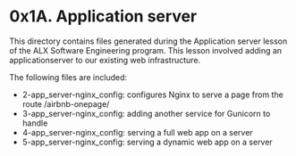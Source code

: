 # 0x1A. Application server

This directory contains files generated during the Application server lesson of
the ALX Software Engineering program. This lesson involved adding an applicationserver to our existing web infrastructure.

The following files are included:

- 2-app_server-nginx_config: configures Nginx to serve a page from the route /airbnb-onepage/
- 3-app_server-nginx_config: adding another service for Gunicorn to handle
- 4-app_server-nginx_config: serving a full web app on a server
- 5-app_server-nginx_config: serving a dynamic web app on a server
